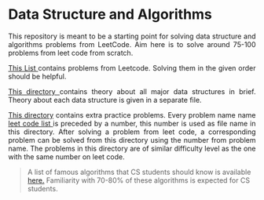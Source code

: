 # Data Structure and Algorithms

<p style="text-align: justify;">
This repository is meant to be a starting point for solving data structure and algorithms problems from LeetCode. Aim here is to solve around 75-100 problems from leet code from scratch.  
</p>

<p style="text-align: justify;">
<a href="./programList.md" targer="_blank">This List </a> contains problems from Leetcode. Solving them in the given order should be helpful.
</p>

<p style="text-align: justify;">
<a href="./DataStructures/" target="_blank"> This directory </a> contains theory about all major data structures in brief. Theory about each data structure is given in a separate file.
</p>

<p style="text-align: justify;">
<a href="./ExtraPrograms/" target="_blank"> This directory</a> contains extra practice problems. Every problem name name <a href="./programList.md" target="_blank"> leet code list </a> is preceded by a number, this number is used as file name in this directory. After solving a problem from leet code, a corresponding problem can be solved from this directory using the number from problem name. The problems in this directory are of similar difficulty level as the one with the same number on leet code.
</p>

> A list of famous algorithms that CS students should know is available [here.](./MustKnowAlgorithmList.pdf) Familiarity with 70-80% of these algorithms is expected for CS students.